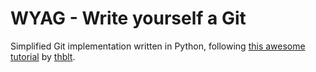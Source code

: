 # WYAG - Write yourself a Git

Simplified Git implementation written in Python, following [this awesome tutorial](https://wyag.thb.lt/) by [thblt](https://github.com/thblt).
